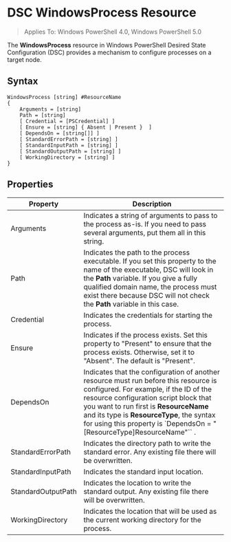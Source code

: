 # DSC WindowsProcess Resource

> Applies To: Windows PowerShell 4.0, Windows PowerShell 5.0

The **WindowsProcess** resource in Windows PowerShell Desired State Configuration (DSC) provides a mechanism to configure processes on a target node.

## Syntax

```
WindowsProcess [string] #ResourceName
{
    Arguments = [string]
    Path = [string]
    [ Credential = [PSCredential] ]
    [ Ensure = [string] { Absent | Present }  ]
    [ DependsOn = [string[]] ]
    [ StandardErrorPath = [string] ]
    [ StandardInputPath = [string] ]
    [ StandardOutputPath = [string] ]
    [ WorkingDirectory = [string] ]
}
```

## Properties
|  Property  |  Description   | 
|---|---| 
| Arguments| Indicates a string of arguments to pass to the process as-is. If you need to pass several arguments, put them all in this string.| 
| Path| Indicates the path to the process executable. If you set this property to the name of the executable, DSC will look in the __Path__ variable. If you give a fully qualified domain name, the process must exist there because DSC will not check the __Path__ variable in this case.| 
| Credential| Indicates the credentials for starting the process.| 
| Ensure| Indicates if the process exists. Set this property to "Present" to ensure that the process exists. Otherwise, set it to "Absent". The default is "Present".| 
| DependsOn | Indicates that the configuration of another resource must run before this resource is configured. For example, if the ID of the resource configuration script block that you want to run first is __ResourceName__ and its type is __ResourceType__, the syntax for using this property is `DependsOn = "[ResourceType]ResourceName"`` .| 
| StandardErrorPath| Indicates the directory path to write the standard error. Any existing file there will be overwritten.| 
| StandardInputPath| Indicates the standard input location.| 
| StandardOutputPath| Indicates the location to write the standard output. Any existing file there will be overwritten.| 
| WorkingDirectory| Indicates the location that will be used as the current working directory for the process.| 
<!--HONumber=Mar16_HO4-->
